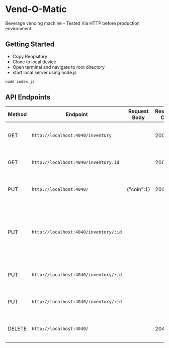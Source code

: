 # Vend-O-Matic

Beverage vending machine - Tested Via HTTP before production environment

## Getting Started

- Copy Reopsitory
- Clone to local device
- Open terminal and navigate to root directory
- start local server using node.js

```bash
node index.js
```

## API Endpoints

| Method | Endpoint                              | Request Body | Response Code | Response Headers                                                           | Response Body                        |
| ------ | ------------------------------------- | ------------ | ------------- | -------------------------------------------------------------------------- | ------------------------------------ |
| GET    | `http://localhost:4040/inventory`     |              | 200           |                                                                            | Array of item Quantities. (Integers) |
| GET    | `http://localhost:4040/inventory:id`  |              | 200           |                                                                            | Remaining Item Quantities (Integer)  |
| PUT    | `http://localhost:4040/`              | {"coin":1}   | 204           | X-Coins: \${# of coins accepted}                                           |                                      |
| PUT    | `http://localhost:4040/inventory/:id` |              |               | X-Coins: \${# of coins returned } X-Inventory-Remaining: \${item quantity} | {"Quantity": \${# Of Items Vended}}  |
| PUT    | `http://localhost:4040/inventory/:id` |              |               | X-Coins: \${# of coins accepted}                                           |                                      |
| PUT    | `http://localhost:4040/inventory/:id` |              |               | X-Coins: \${# of coins accepted}                                           |                                      |
| DELETE | `http://localhost:4040/`              |              | 204           | X-Coins: \${# of coins to be returned}                                     |                                      |

